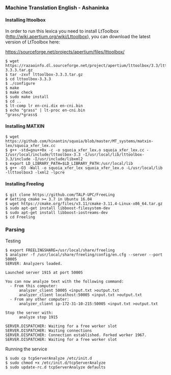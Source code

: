 ### Machine Translation English - Ashaninka 

#### Installing lttoolbox

In order to run this lexica you need to install LtToolbox (http://wiki.apertium.org/wiki/Lttoolbox), you can download the latest version of LtToolbox here:

https://sourceforge.net/projects/apertium/files/lttoolbox/


```
$ wget https://razaoinfo.dl.sourceforge.net/project/apertium/lttoolbox/3.3/lttoolbox-3.3.3.tar.gz
$ tar -zxvf lttoolbox-3.3.3.tar.gz
$ cd lttoolbox-3.3.3
$ ./configure
$ make
$ make check
$ sudo make install
$ cd ..
$ lt-comp lr en-cni.dix en-cni.bin
$ echo "grass" | lt-proc en-cni.bin
^grass/*grass$
```

#### Installing MATXIN

```
$ wget https://github.com/hinantin/squoia/blob/master/MT_systems/matxin-lex/squoia_xfer_lex.cc
$ g++ -std=gnu++0x -c -o squoia_xfer_lex.o squoia_xfer_lex.cc -I/usr/local/include/lttoolbox-3.3 -I/usr/local/lib/lttoolbox-3.3/include -I/usr/include/libxml2
$ export LD_LIBRARY_PATH=$LD_LIBRARY_PATH:/usr/local/lib
$ g++ -O3 -Wall -o squoia_xfer_lex squoia_xfer_lex.o -L/usr/local/lib -llttoolbox3 -lxml2 -lpcre
```

#### Installing Freeling 

```
$ git clone https://github.com/TALP-UPC/FreeLing
# Getting cmake >= 3.7 in Ubuntu 16.04 
$ wget https://cmake.org/files/v3.11/cmake-3.11.4-Linux-x86_64.tar.gz
$ sudo apt-get install libboost-filesystem-dev
$ sudo apt-get install libboost-iostreams-dev
$ cd Freeling 

```

### Parsing 

Testing

```
$ export FREELINGSHARE=/usr/local/share/freeling
$ analyzer -f /usr/local/share/freeling/config/en.cfg --server --port 50005
SERVER: Analyzers loaded.

Launched server 1915 at port 50005

You can now analyze text with the following command:
  - From this computer: 
      analyzer_client 50005 <input.txt >output.txt
      analyzer_client localhost:50005 <input.txt >output.txt
  - From any other computer: 
      analyzer_client ip-172-31-10-215:50005 <input.txt >output.txt

Stop the server with: 
      analyze stop 1915

SERVER.DISPATCHER: Waiting for a free worker slot
SERVER.DISPATCHER: Waiting connections
SERVER.DISPATCHER: Connection established. Forked worker 1967.
SERVER.DISPATCHER: Waiting for a free worker slot

```

Running the service

```
$ sudo cp tcpServerAnalyze /etc/init.d
$ sudo chmod +x /etc/init.d/tcpServerAnalyze
$ sudo update-rc.d tcpServerAnalyze defaults
```
